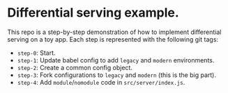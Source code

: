# Differential serving example.

This repo is a step-by-step demonstration of how to implement differential serving on a toy app. Each step is represented with the following git tags:

- `step-0`: Start.
- `step-1`: Update babel config to add `legacy` and `modern` environments.
- `step-2`: Create a common config object.
- `step-3`: Fork configurations to `legacy` and `modern` (this is the big part).
- `step-4`: Add `module`/`nomodule` code in `src/server/index.js`.
